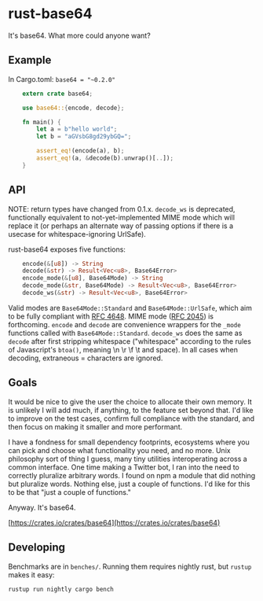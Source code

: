 rust-base64
===

It's base64. What more could anyone want?

Example
---

In Cargo.toml: `base64 = "~0.2.0"`

```rust
    extern crate base64;

    use base64::{encode, decode};

    fn main() {
        let a = b"hello world";
        let b = "aGVsbG8gd29ybGQ=";

        assert_eq!(encode(a), b);
        assert_eq!(a, &decode(b).unwrap()[..]);
    }
```

API
---

NOTE: return types have changed from 0.1.x. `decode_ws` is deprecated, functionally equivalent to not-yet-implemented MIME mode which will replace it (or perhaps an alternate way of passing options if there is a usecase for whitespace-ignoring UrlSafe).

rust-base64 exposes five functions:

```rust
    encode(&[u8]) -> String
    decode(&str) -> Result<Vec<u8>, Base64Error>
    encode_mode(&[u8], Base64Mode) -> String
    decode_mode(&str, Base64Mode) -> Result<Vec<u8>, Base64Error>
    decode_ws(&str) -> Result<Vec<u8>, Base64Error>
```

Valid modes are `Base64Mode::Standard` and `Base64Mode::UrlSafe`, which aim to be fully compliant with [RFC 4648](https://tools.ietf.org/html/rfc4648). MIME mode ([RFC 2045](https://www.ietf.org/rfc/rfc2045.txt)) is forthcoming. `encode` and `decode` are convenience wrappers for the `_mode` functions called with `Base64Mode::Standard`. `decode_ws` does the same as `decode` after first stripping whitespace ("whitespace" according to the rules of Javascript's `btoa()`, meaning \n \r \f \t and space). In all cases when decoding, extraneous = characters are ignored.

Goals
---

It would be nice to give the user the choice to allocate their own memory. It is unlikely I will add much, if anything, to the feature set beyond that. I'd like to improve on the test cases, confirm full compliance with the standard, and then focus on making it smaller and more performant.

I have a fondness for small dependency footprints, ecosystems where you can pick and choose what functionality you need, and no more. Unix philosophy sort of thing I guess, many tiny utilities interoperating across a common interface. One time making a Twitter bot, I ran into the need to correctly pluralize arbitrary words. I found on npm a module that did nothing but pluralize words. Nothing else, just a couple of functions. I'd like for this to be that "just a couple of functions."

Anyway. It's base64.

[https://crates.io/crates/base64](https://crates.io/crates/base64)

Developing
---

Benchmarks are in `benches/`. Running them requires nightly rust, but `rustup` makes it easy:

```
rustup run nightly cargo bench
```
